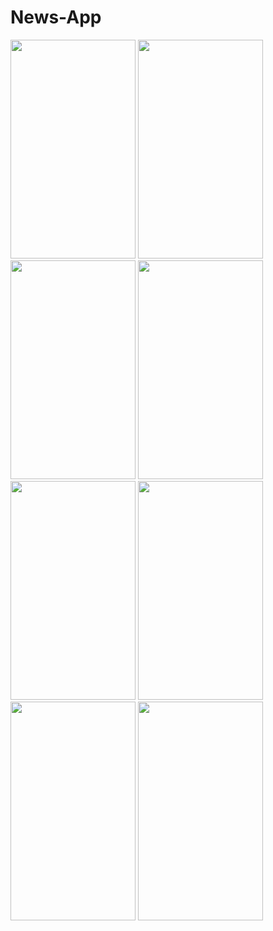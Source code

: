 # News-App

<img src="https://user-images.githubusercontent.com/93155464/173395596-1654ec4a-aa60-41f2-81cd-2492b5215cd9.jpg" data-canonical-src="https://gyazo.com/eb5c5741b6a9a16c692170a41a49c858.png" width="200" height="350" />

<img src="https://user-images.githubusercontent.com/93155464/173395866-dd3884dd-232e-49f9-973c-5478c13c64fb.jpg" data-canonical-src="https://gyazo.com/eb5c5741b6a9a16c692170a41a49c858.png" width="200" height="350" />

<img src="https://user-images.githubusercontent.com/93155464/173396246-c65ead4a-965b-4bf1-b845-ee50b7363e1d.jpg" data-canonical-src="https://gyazo.com/eb5c5741b6a9a16c692170a41a49c858.png" width="200" height="350" />

<img src="https://user-images.githubusercontent.com/93155464/173397850-a701fcf1-a026-40c1-b417-878770653e57.jpg" data-canonical-src="https://gyazo.com/eb5c5741b6a9a16c692170a41a49c858.png" width="200" height="350" />

<img src="https://user-images.githubusercontent.com/93155464/173399327-e274886e-aa02-4dbd-b1b0-3304f3450a5f.jpg" data-canonical-src="https://gyazo.com/eb5c5741b6a9a16c692170a41a49c858.png" width="200" height="350" />

<img src="https://user-images.githubusercontent.com/93155464/173399526-cf2778fa-532e-4612-b4d9-bd6db4388bdc.jpg" data-canonical-src="https://gyazo.com/eb5c5741b6a9a16c692170a41a49c858.png" width="200" height="350" />

<img src="https://user-images.githubusercontent.com/93155464/173399616-16a238a3-3aa6-444b-a222-2bf5c0ebd4e7.jpg" data-canonical-src="https://gyazo.com/eb5c5741b6a9a16c692170a41a49c858.png" width="200" height="350" />

<img src="https://user-images.githubusercontent.com/93155464/173399868-be17928a-04d0-42ce-84a2-e37a72cdaeb3.jpg" data-canonical-src="https://gyazo.com/eb5c5741b6a9a16c692170a41a49c858.png" width="200" height="350" />

